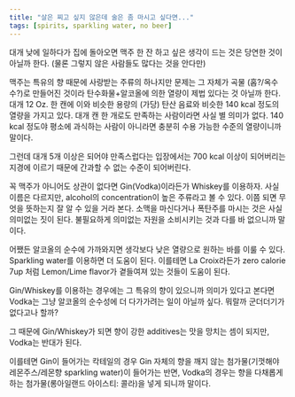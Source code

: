 ```yaml
---
title: "살은 찌고 싶지 않은데 술은 좀 마시고 싶다면..."
tags: [spirits, sparkling water, no beer]
---
```


대개 낮에 일하다가 집에 돌아오면 맥주 한 잔 하고 싶은 생각이 드는 것은 당연한 것이 아닐까 한다. (물론 그렇지 않은 사람들도 많다는 것을 안다만)

맥주는 특유의 향 때문에 사랑받는 주류의 하나지만 문제는 그 자체가 곡물 (홉?/옥수수?)로 만들어진 것이라 탄수화물+알코올에 의한 열량이 제법 있다는 것 아닐까 한다. 대개 12 Oz. 한 캔에 이와 비슷한 용량의 (가당) 탄산 음료와 비슷한 140 kcal 정도의 열량을 가지고 있다. 대개 캔 한 개로도 만족하는 사람이라면 사실 별 의미가 없다. 140 kcal 정도야 평소에 과식하는 사람이 아니라면 충분히 수용 가능한 수준의 열량이니까 말이다.

그런데 대개 5개 이상은 되어야 만족스럽다는 입장에서는 700 kcal 이상이 되어버리는 지경에 이르기 때문에 간과할 수 없는 수준이 되어버린다.

꼭 맥주가 아니어도 상관이 없다면 Gin(Vodka)이라든가 Whiskey를 이용하자. 사실 이름은 다르지만, alcohol의 concentration이 높은 주류라고 볼 수 있다. 이쯤 되면 무엇을 뜻하는지 잘 알 수 있을 거라 본다. 소맥을 마신다거나 폭탄주를 마시는 것은 사실 의미없는 짓이 된다. 불필요하게 의미없는 자원을 소비시키는 것과 다를 바 없으니까 말이다. 

어쨌든 알코올의 순수에 가까와지면 생각보다 낮은 열량으로 원하는 바를 이룰 수 있다. Sparkling water를 이용하면 더 도움이 된다. 이를테면 La Croix라든가 zero calorie 7up 처럼 Lemon/Lime flavor가 곁들여져 있는 것들이 도움이 된다. 

Gin/Whiskey를 이용하는 경우에는 그 특유의 향이 있으니까 의미가 있다고 본다면 Vodka는 그냥 알코올의 순수성에 더 다가가려는 일이 아닐까 싶다. 뭐랄까 군더더기가 없다고나 할까?

그 때문에 Gin/Whiskey가 되면 향이 강한 additives는 맛을 망치는 셈이 되지만, Vodka는 반대가 된다. 

이를테면 Gin이 들어가는 칵테일의 경우 Gin 자체의 향을 깨지 않는 첨가물(기껏해야 레몬주스/레몬향 sparkling water)이 들어가는 반면, Vodka의 경우는 향을 다채롭게 하는 첨가물(롱아일랜드 아이스티: 콜라)을 넣게 되니까 말이다. 